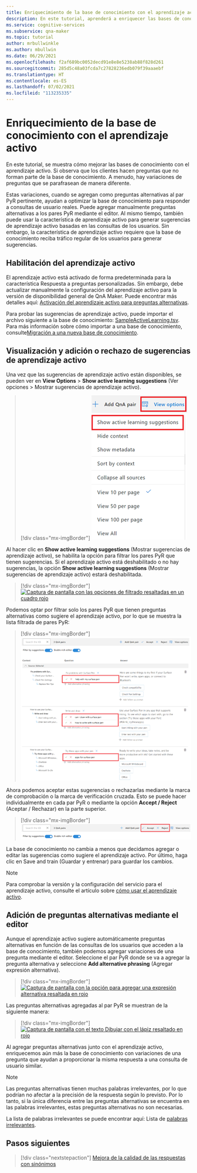 ```yaml
---
title: Enriquecimiento de la base de conocimiento con el aprendizaje activo
description: En este tutorial, aprenderá a enriquecer las bases de conocimiento con el aprendizaje activo.
ms.service: cognitive-services
ms.subservice: qna-maker
ms.topic: tutorial
author: mrbullwinkle
ms.author: mbullwin
ms.date: 06/29/2021
ms.openlocfilehash: f2af689bc0052decd91e8e8e5238ab88f828d261
ms.sourcegitcommit: 285d5c48a03fcda7c27828236edb079f39aaaebf
ms.translationtype: HT
ms.contentlocale: es-ES
ms.lasthandoff: 07/02/2021
ms.locfileid: "113235335"
---
```

# <a name="enrich-your-knowledge-base-with-active-learning"></a>Enriquecimiento de la base de conocimiento con el aprendizaje activo

En este tutorial, se muestra cómo mejorar las bases de conocimiento con el aprendizaje activo. Si observa que los clientes hacen preguntas que no forman parte de la base de conocimiento. A menudo, hay variaciones de preguntas que se parafrasean de manera diferente. 

Estas variaciones, cuando se agregan como preguntas alternativas al par PyR pertinente, ayudan a optimizar la base de conocimiento para responder a consultas de usuario reales. Puede agregar manualmente preguntas alternativas a los pares PyR mediante el editor. Al mismo tiempo, también puede usar la característica de aprendizaje activo para generar sugerencias de aprendizaje activo basadas en las consultas de los usuarios. Sin embargo, la característica de aprendizaje activo requiere que la base de conocimiento reciba tráfico regular de los usuarios para generar sugerencias.

## <a name="enable-active-learning"></a>Habilitación del aprendizaje activo
El aprendizaje activo está activado de forma predeterminada para la característica Respuesta a preguntas personalizadas. Sin embargo, debe actualizar manualmente la configuración del aprendizaje activo para la versión de disponibilidad general de QnA Maker. Puede encontrar más detalles aquí: [Activación del aprendizaje activo para preguntas alternativas](../how-to/use-active-learning.md#turn-on-active-learning-for-alternate-questions).

Para probar las sugerencias de aprendizaje activo, puede importar el archivo siguiente a la base de conocimiento: [SampleActiveLearning.tsv](https://github.com/Azure-Samples/cognitive-services-sample-data-files/blob/master/qna-maker/knowledge-bases/SampleActiveLearning.tsv). Para más información sobre cómo importar a una base de conocimiento, consulte[Migración a una nueva base de conocimiento](migrate-knowledge-base.md).

## <a name="view-and-addreject-active-learning-suggestions"></a>Visualización y adición o rechazo de sugerencias de aprendizaje activo
Una vez que las sugerencias de aprendizaje activo están disponibles, se pueden ver en **View Options** > **Show active learning suggestions** (Ver opciones > Mostrar sugerencias de aprendizaje activo).

> [!div class="mx-imgBorder"]
> [ ![Captura de pantalla con los elementos Ver opciones y Mostrar sugerencias de aprendizaje activo resaltados en cuadros rojos]( ../media/active-learning/view-options.png) ]( ../media/active-learning/view-options.png#lightbox)

Al hacer clic en **Show active learning suggestions** (Mostrar sugerencias de aprendizaje activo), se habilita la opción para filtrar los pares PyR que tienen sugerencias. Si el aprendizaje activo está deshabilitado o no hay sugerencias, la opción **Show active learning suggestions** (Mostrar sugerencias de aprendizaje activo) estará deshabilitada.

> [!div class="mx-imgBorder"]
> [ ![Captura de pantalla con las opciones de filtrado resaltadas en un cuadro rojo]( ../media/active-learning/filter-by-suggestions.png) ]( ../media/active-learning/filter-by-suggestions.png#lightbox)

Podemos optar por filtrar solo los pares PyR que tienen preguntas alternativas como sugiere el aprendizaje activo, por lo que se muestra la lista filtrada de pares PyR:

> [!div class="mx-imgBorder"]
> [ ![Captura de pantalla con la opción Ayuda con el Lápiz para Surface resaltada en un cuadro rojo]( ../media/active-learning/help.png) ]( ../media/active-learning/help.png#lightbox)


Ahora podemos aceptar estas sugerencias o rechazarlas mediante la marca de comprobación o la marca de verificación cruzada. Esto se puede hacer individualmente en cada par PyR o mediante la opción **Accept / Reject** (Aceptar / Rechazar) en la parte superior.

> [!div class="mx-imgBorder"]
> [ ![Captura de pantalla con la opción para aceptar o rechazar resaltada en rojo]( ../media/active-learning/accept-reject.png) ]( ../media/active-learning/accept-reject.png#lightbox)

La base de conocimiento no cambia a menos que decidamos agregar o editar las sugerencias como sugiere el aprendizaje activo. Por último, haga clic en Save and train (Guardar y entrenar) para guardar los cambios.

> [!NOTE] 
> Para comprobar la versión y la configuración del servicio para el aprendizaje activo, consulte el artículo sobre [cómo usar el aprendizaje activo](../how-to/use-active-learning.md).

## <a name="add-alternate-questions-using-editor"></a>Adición de preguntas alternativas mediante el editor

Aunque el aprendizaje activo sugiere automáticamente preguntas alternativas en función de las consultas de los usuarios que acceden a la base de conocimiento, también podemos agregar variaciones de una pregunta mediante el editor.
Seleccione el par PyR donde se va a agregar la pregunta alternativa y seleccione **Add alternative phrasing** (Agregar expresión alternativa).

> [!div class="mx-imgBorder"]
> [ ![Captura de pantalla con la opción para agregar una expresión alternativa resaltada en rojo ]( ../media/active-learning/add-alternative-phrasing.png) ]( ../media/active-learning/add-alternative-phrasing.png#lightbox)

Las preguntas alternativas agregadas al par PyR se muestran de la siguiente manera:

> [!div class="mx-imgBorder"]
> [ ![Captura de pantalla con el texto Dibujar con el lápiz resaltado en rojo]( ../media/active-learning/draw-with-pen.png) ]( ../media/active-learning/draw-with-pen.png#lightbox)

Al agregar preguntas alternativas junto con el aprendizaje activo, enriquecemos aún más la base de conocimiento con variaciones de una pregunta que ayudan a proporcionar la misma respuesta a una consulta de usuario similar.


> [!NOTE] 
> Las preguntas alternativas tienen muchas palabras irrelevantes, por lo que podrían no afectar a la precisión de la respuesta según lo previsto. Por lo tanto, si la única diferencia entre las preguntas alternativas se encuentra en las palabras irrelevantes, estas preguntas alternativas no son necesarias.

La lista de palabras irrelevantes se puede encontrar aquí: Lista de [palabras irrelevantes](https://github.com/Azure-Samples/azure-search-sample-data/blob/master/STOPWORDS.md).


## <a name="next-steps"></a>Pasos siguientes

> [!div class="nextstepaction"]
> [Mejora de la calidad de las respuestas con sinónimos](adding-synonyms.md)